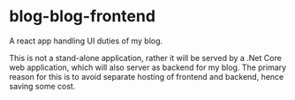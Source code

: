 # blog-blog-frontend
A react app handling UI duties of my blog.

This is not a stand-alone application, rather it will be served by a .Net Core web application, which will also server as backend for my blog. The primary reason for this is to avoid separate hosting of frontend and backend, hence saving some cost.
